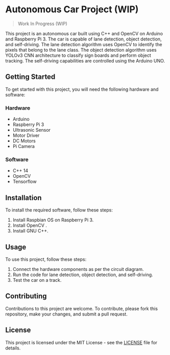 # Autonomous Car Project (WIP)

> Work In Progress (WIP)

This project is an autonomous car built using C++ and OpenCV on Arduino and Raspberry Pi 3. The car is capable of lane detection, object detection, and self-driving. The lane detection algorithm uses OpenCV to identify the pixels that belong to the lane class. The object detection algorithm uses YOLOv3 CNN architecture to classify sign boards and perform object tracking. The self-driving capabilities are controlled using the Arduino UNO.

## Getting Started

To get started with this project, you will need the following hardware and software:

### Hardware

- Arduino
- Raspberry Pi 3
- Ultrasonic Sensor
- Motor Driver
- DC Motors
- Pi Camera

### Software

- C++ 14
- OpenCV 
- Tensorflow 

## Installation

To install the required software, follow these steps:

1. Install Raspbian OS on Raspberry Pi 3.
2. Install OpenCV .
3. Install GNU C++.

## Usage

To use this project, follow these steps:

1. Connect the hardware components as per the circuit diagram.
2. Run the code for lane detection, object detection, and self-driving.
3. Test the car on a track.

## Contributing

Contributions to this project are welcome. To contribute, please fork this repository, make your changes, and submit a pull request.

## License

This project is licensed under the MIT License - see the [LICENSE]() file for details.
